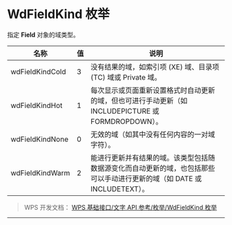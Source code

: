 # WdFieldKind 枚举

指定 **Field** 对象的域类型。

| 名称            | 值  | 说明                                                                                                                     |
|-----------------|-----|--------------------------------------------------------------------------------------------------------------------------|
| wdFieldKindCold | 3   | 没有结果的域，如索引项 (XE) 域、目录项 (TC) 域或 Private 域。                                                            |
| wdFieldKindHot  | 1   | 每次显示或页面重新设置格式时自动更新的域，但也可进行手动更新（如 INCLUDEPICTURE 或 FORMDROPDOWN）。                      |
| wdFieldKindNone | 0   | 无效的域（如其中没有任何内容的一对域字符）。                                                                             |
| wdFieldKindWarm | 2   | 能进行更新并有结果的域。该类型包括随数据源变化而自动更新的域，也包括那些可以手动进行更新的域（如 DATE 或 INCLUDETEXT）。 |

> WPS 开发文档： [WPS 基础接口/文字 API 参考/枚举/WdFieldKind 枚举](https://qn.cache.wpscdn.cn/encs/doc/office_v19/topics/WPS%20%E5%9F%BA%E7%A1%80%E6%8E%A5%E5%8F%A3/%E6%96%87%E5%AD%97%20API%20%E5%8F%82%E8%80%83/%E6%9E%9A%E4%B8%BE/WdFieldKind%20%E6%9E%9A%E4%B8%BE.html)

------------------------------------------------------------------------
